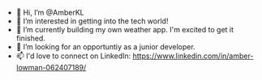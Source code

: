 - 👋 Hi, I’m @AmberKL
- 👀 I’m interested in getting into the tech world!
- 🌱 I’m currently building my own weather app. I'm excited to get it finished.
- 💞️ I’m looking for an opportuntiy as a junior developer.
- 📫 I'd love to connect on LinkedIn: https://www.linkedin.com/in/amber-lowman-062407189/

<!---
AmberKL/AmberKL is a ✨ special ✨ repository because its `README.md` (this file) appears on your GitHub profile.
You can click the Preview link to take a look at your changes.
--->
